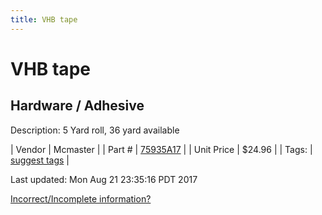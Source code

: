 ```yaml
---
title: VHB tape
---
```


# VHB tape
## Hardware / Adhesive
Description: 	5 Yard roll, 36 yard available 

| Vendor | Mcmaster | 
| Part # | [75935A17](https://www.mcmaster.com/#75935A17) | 
| Unit Price | $24.96 | 
| Tags: | [suggest tags](https://docs.google.com/forms/d/e/1FAIpQLSeWyY8v3RgOty-MyWmh9U0iivNYN_molChYyS-0U-o-kOAv_g/viewform) | 

Last updated: Mon Aug 21 23:35:16 PDT 2017

 [Incorrect/Incomplete information?](https://docs.google.com/forms/d/e/1FAIpQLSeWyY8v3RgOty-MyWmh9U0iivNYN_molChYyS-0U-o-kOAv_g/viewform)